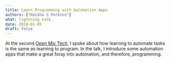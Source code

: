 ```yaml
---
title: Learn Programming with Automation Apps
authors: ["Keisha S Perkins"]
what: lightning talk  
date: 2019-01-05
draft: false
---
```


At the second <a target="_blank" href="https://www.openmictech.com">Open Mic Tech</a>, I spoke about how learning to automate tasks is the same as learning to program. In the talk, I introduce some automation apps that make a great foray into automation, and therefore, programming.